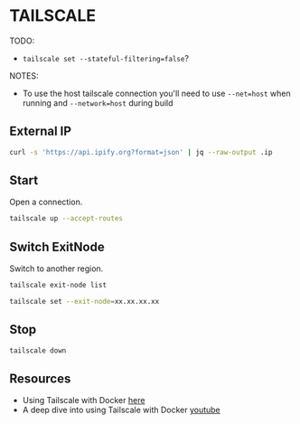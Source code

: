# TAILSCALE

TODO:

* `tailscale set --stateful-filtering=false`?

NOTES:

* To use the host tailscale connection you'll need to use `--net=host` when running and `--network=host` during build

## External IP

```sh
curl -s 'https://api.ipify.org?format=json' | jq --raw-output .ip
```

## Start

Open a connection.  

```sh
tailscale up --accept-routes
```

## Switch ExitNode

Switch to another region.  

```sh
tailscale exit-node list 

tailscale set --exit-node=xx.xx.xx.xx
```

## Stop

```sh
tailscale down
```

## Resources

* Using Tailscale with Docker [here](https://tailscale.com/kb/1282/docker)
* A deep dive into using Tailscale with Docker [youtube](https://www.youtube.com/watch?v=tqvvZhGrciQ)